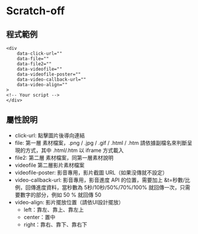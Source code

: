 # Scratch-off
## 程式範例
```
<div
    data-click-url=""
    data-file=""
    data-file2=""
    data-videofile=""
    data-videofile-poster=""
    data-video-callback-url=""
    data-video-align=""
>
<!-- Your script -->    
</div>
```

## 屬性說明
 - click-url: 點擊圖片後導向連結
 - file: 第一層 素材檔案，.png / .jpg / .gif / .html / .htm 請依據副檔名來判斷呈現的方式，其中 .html/.htm 以 iframe 方式載入
 - file2: 第二層 素材檔案，同第一層素材說明
 - videofile 第二層影片素材檔案
 - videofile-poster: 影音專用，影片截圖 URL（如果沒傳就不設定）
 - video-callback-url: 影音專用，影音進度 API 的位置，需要加上 &t=秒數/比例，回傳進度資料，當秒數為 5秒/10秒/50%/70%/100% 就回傳一次，只需要數字的部分，例如 50 % 就回傳 50
 - video-align: 影片擺放位置（請依UI設計擺放）
   - left：靠左、靠上、靠左上
   - center：置中
   - right：靠右、靠下、靠右下
